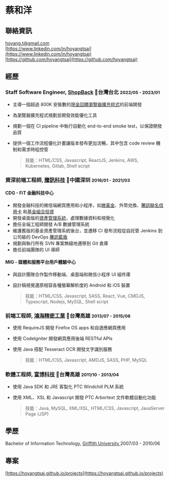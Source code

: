 # 蔡和洋

## 聯絡資訊

<i class="fas fa-envelope-square fa-lg"></i> [hoyang.t@gmail.com](mailto:hoyang.t@gmail.com)<br/>
<i class="fab fa-linkedin fa-lg"></i> [https://www.linkedin.com/in/hoyangtsai](https://www.linkedin.com/in/hoyangtsai)<br/>
<i class="fab fa-github-square fa-lg"></i> [https://github.com/hoyangtsai](https://github.com/hoyangtsai)<br/>

## 經歷

### Staff Software Engineer, <a href="https://corporate.shopback.com" target="_blank">ShopBack</a> 📍台灣台北 <small><time class="term">2022/05 - 2023/01</time></small>

- 主導一個超過 800K 安裝數的[現金回饋瀏覽器擴充程式](https://chrome.google.com/webstore/detail/shopback-button-cashback/djjjmdgomejlopjnccoejdhgjmiappap)的前端開發
- 為瀏覽器擴充程式規劃並開發效能優化工具
- 規劃一個在 CI pipeline 中執行自動化 end-to-end smoke test，以保證開發品質
- 提供一個工作流程優化計畫讓版本發布更加流暢，其中包含 code review 機制和需求時程控管

  >技能：HTML/CSS, Javascript, ReactJS, Jenkins, AWS, Kubernetes, Gitlab, Shell script

### 資深前端工程師, <a href="https://www.tencent.com" target="_blank">騰訊科技</a> 📍中國深圳 <small><time class="term">2016/01 - 2021/03</time></small>

#### CDG - FiT 金融科技中心

- 開發金融科技的微信端網頁應用和小程序，如[微黃金](https://hoyangtsai.github.io/projects/#gold-investment)、外幣兌換、[騰訊聯名信用卡](https://hoyangtsai.github.io/projects/#tencent-co-branded-credit-card) 和[基金組合投資](https://hoyangtsai.github.io/projects/#fund-portfolio-investment)
- 開發桌面版的[資產管理系統](https://hoyangtsai.github.io/projects/#fund-asset-management-system)，處理數據資料和視覺化
- 擔任全端工程師開發 A/B 數據管理系統
- 維護舊版的基金資產管理系統後台，並遷移 CI 發布流程從自託管 Jenkins 到公司級的 DevOps [騰訊藍盾](https://github.com/Tencent/bk-ci)
- 規劃與執行所有 SVN 專案無縫地遷移到 Git 倉庫
- 擔任前端團隊的 UI 導師

#### MIG - 媒體和服務平台用戶體驗中心

- 與設計團隊合作製作移動端、桌面端和微信小程序 UI 組件庫
- 設計稿視覺還原相容各種螢幕解析度的 Android 和 iOS 裝置

  >技能：HTML/CSS, Javascript, SASS, React, Vue, CMDJS, Typescript, Nodejs, MySQL, Shell script

### 前端工程師, <a href="https://www.foxconn.com" target="_blank">鴻海精密工業</a> 📍台灣高雄 <small><time class="term">2013/07 - 2015/08</time></small>

- 使用 RequireJS 開發 Firefox OS apps 和自適應網頁應用
- 使用 CodeIgniter 開發網頁應用後端 RESTful APIs
- 使用 Java 搭配 Tesseract OCR 開發文字識別服務

  >技能：HTML/CSS, Javascript, AMDJS, SASS, PHP, MySQL

### 軟體工程師, <a href="http://www.hismax.com.tw" target="_blank">富博科技</a> 📍台灣高雄 <small><time class="term">2011/10 - 2013/04</time></small>

- 使用 Java SDK 和 JRE 客製化 PTC Windchill PLM 系統
- 使用 XML、XSL 和 Javascript 開發 PTC Arbortext 文件軟體自動化功能

  >技能：Java, MySQL, XML/XSL, HTML/CSS, Javascript, JavaServer Page (JSP)

## 學歷

<i class="fas fa-graduation-cap fa-log"></i> Bachelor of Information Technology, <a href="https://www.griffith.edu.au" target="_blank">Griffith University </a> <time class="term">2007/03 - 2010/06</time>

## 專案

[https://hoyangtsai.github.io/projects](https://hoyangtsai.github.io/projects)
